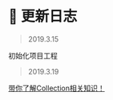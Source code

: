 # :mega: 更新日志 #

> 2019.3.15 

初始化项目工程

> 2019.3.19

[带你了解Collection相关知识！](03-java-base/Collection.md)